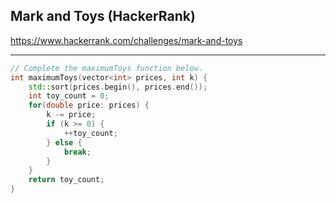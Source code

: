## Mark and Toys (HackerRank)

<https://www.hackerrank.com/challenges/mark-and-toys>

---
```C++
// Complete the maximumToys function below.
int maximumToys(vector<int> prices, int k) {
    std::sort(prices.begin(), prices.end());
    int toy_count = 0;
    for(double price: prices) {
        k -= price;
        if (k >= 0) {
            ++toy_count;
        } else {
            break;
        }
    }
    return toy_count;
}
```

